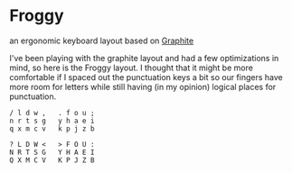 # Froggy

an ergonomic keyboard layout based on [Graphite](https://github.com/rdavison/graphite-layout?tab=readme-ov-file) 

I've been playing with the graphite layout and had a few optimizations in mind, so here is the Froggy layout.
I thought that it might be more comfortable if I spaced out the punctuation keys a bit so our fingers have more 
room for letters while still having (in my opinion) logical places for punctuation.

```
/ l d w ,   . f o u ;
n r t s g   y h a e i
q x m c v   k p j z b

? L D W <   > F O U :
N R T S G   Y H A E I
Q X M C V   K P J Z B
```
